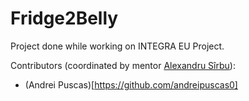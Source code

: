 # Fridge2Belly

Project done while working on INTEGRA EU Project.

Contributors (coordinated by mentor [Alexandru Sîrbu](https://google.com)):
- (Andrei Puscas)[https://github.com/andreipuscas0]
